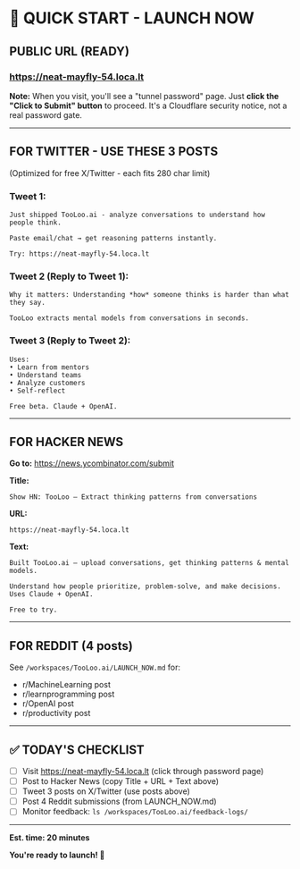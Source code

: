 # 🚀 QUICK START - LAUNCH NOW

## PUBLIC URL (READY)

### https://neat-mayfly-54.loca.lt

**Note:** When you visit, you'll see a "tunnel password" page. Just **click the "Click to Submit" button** to proceed. It's a Cloudflare security notice, not a real password gate.

---

## FOR TWITTER - USE THESE 3 POSTS

(Optimized for free X/Twitter - each fits 280 char limit)

### Tweet 1:
```
Just shipped TooLoo.ai - analyze conversations to understand how people think.

Paste email/chat → get reasoning patterns instantly.

Try: https://neat-mayfly-54.loca.lt
```

### Tweet 2 (Reply to Tweet 1):
```
Why it matters: Understanding *how* someone thinks is harder than what they say.

TooLoo extracts mental models from conversations in seconds.
```

### Tweet 3 (Reply to Tweet 2):
```
Uses:
• Learn from mentors
• Understand teams
• Analyze customers
• Self-reflect

Free beta. Claude + OpenAI.
```

---

## FOR HACKER NEWS

**Go to:** https://news.ycombinator.com/submit

**Title:**
```
Show HN: TooLoo – Extract thinking patterns from conversations
```

**URL:**
```
https://neat-mayfly-54.loca.lt
```

**Text:**
```
Built TooLoo.ai – upload conversations, get thinking patterns & mental models.

Understand how people prioritize, problem-solve, and make decisions. Uses Claude + OpenAI.

Free to try.
```

---

## FOR REDDIT (4 posts)

See `/workspaces/TooLoo.ai/LAUNCH_NOW.md` for:
- r/MachineLearning post
- r/learnprogramming post  
- r/OpenAI post
- r/productivity post

---

## ✅ TODAY'S CHECKLIST

- [ ] Visit https://neat-mayfly-54.loca.lt (click through password page)
- [ ] Post to Hacker News (copy Title + URL + Text above)
- [ ] Tweet 3 posts on X/Twitter (use posts above)
- [ ] Post 4 Reddit submissions (from LAUNCH_NOW.md)
- [ ] Monitor feedback: `ls /workspaces/TooLoo.ai/feedback-logs/`

---

**Est. time: 20 minutes**

**You're ready to launch! 🚀**
